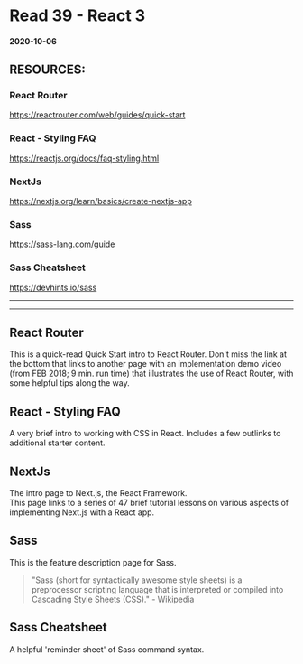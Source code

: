 # Read 39 - React 3

#### 2020-10-06

## RESOURCES:
### React Router
https://reactrouter.com/web/guides/quick-start <br>

### React - Styling FAQ
https://reactjs.org/docs/faq-styling.html <br>

### NextJs
https://nextjs.org/learn/basics/create-nextjs-app <br>

### Sass
https://sass-lang.com/guide <br>

### Sass Cheatsheet
https://devhints.io/sass <br>

---
---

## React Router
This is a quick-read Quick Start intro to React Router. Don't miss the link at the bottom that links to another page with an implementation demo video (from FEB 2018; 9 min. run time) that illustrates the use of React Router, with some helpful tips along the way. <br>

## React - Styling FAQ
A very brief intro to working with CSS in React.  Includes a few outlinks to additional starter content. <br>

## NextJs
The intro page to Next.js, the React Framework. <br>
This page links to a series of 47 brief tutorial lessons on various aspects of implementing Next.js with a React app. <br>

## Sass
This is the feature description page for Sass. <br>
>"Sass (short for syntactically awesome style sheets) is a preprocessor scripting language that is interpreted or compiled into Cascading Style Sheets (CSS)." - Wikipedia <br>

## Sass Cheatsheet
A helpful 'reminder sheet' of Sass command syntax. <br>
